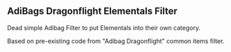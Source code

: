 AdiBags Dragonflight Elementals Filter
--

Dead simple Adibag Filter to put Elementals into their own category.

Based on pre-existing code from "Adibag Dragonflight" common items filter.
